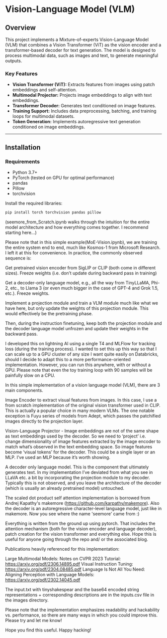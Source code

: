 # Vision-Language Model (VLM)

## Overview
This project implements a Mixture-of-experts Vision-Language Model (VLM) that combines a Vision Transformer (ViT) as the vision encoder and a transformer-based decoder for text generation. The model is designed to process multimodal data, such as images and text, to generate meaningful outputs.

### Key Features
- **Vision Transformer (ViT):** Extracts features from images using patch embeddings and self-attention.
- **Multimodal Projector:** Projects image embeddings to align with text embeddings.
- **Transformer Decoder:** Generates text conditioned on image features.
- **Training Support:** Includes data preprocessing, batching, and training loops for multimodal datasets.
- **Token Generation:** Implements autoregressive text generation conditioned on image embeddings.

---

## Installation

### Requirements
- Python 3.7+
- PyTorch (tested on GPU for optimal performance)
- pandas
- Pillow
- torchvision

Install the required libraries:
```bash
pip install torch torchvision pandas pillow
```
(seemore_from_Scratch.ipynb walks through the intuition for the entire model architecture and how everything comes together. I recommend starting here...)

Please note that in this simple example(MoE-Vision.ipynb), we are training the entire system end to end, much like Kosmos-1 from Microsoft Research. I left it at this for convenience. In practice, the commonly observed sequence is:

Get pretrained vision encoder from SigLIP or CLIP (both come in different sizes). Freeze weights (i.e. don’t update during backward pass in training)

Get a decoder-only language model, e.g., all the way from TinyLLaMA, Phi-2, etc., to Llama 3 (or even much bigger in the case of GPT-4 and Grok 1.5, etc.). Freeze weights.

Implement a projection module and train a VLM module much like what we have here, but only update the weights of this projection module. This would effectively be the pretraining phase.

Then, during the instruction finetuning, keep both the projection module and the decoder language model unfrozen and update their weights in the backward pass.

I developed this on lightning AI  using a single T4 and MLFlow for tracking loss (during the training process). I wanted to set this up this way so that I can scale up to a GPU cluster of any size I want quite easily on Databricks, should I decide to adapt this to a more performance-oriented implementation. However, you can run this anywhere, with or without a GPU. Please note that even the toy training loop with 90 samples will be painfully slow on a CPU.







In this simple implementation of a vision language model (VLM), there are 3 main components.

Image Encoder to extract visual features from images. In this case, I use a from scratch implementation of the original vision transformer used in CLIP. This is actually a popular choice in many modern VLMs. The one notable exception is Fuyu series of models from Adept, which passes the patchified images directly to the projection layer.

Vision-Language Projector - Image embeddings are not of the same shape as text embeddings used by the decoder. So we need to ‘project’ i.e. change dimensionality of image features extracted by the image encoder to match what’s observed in the text embedding space. So image features become ‘visual tokens’ for the decoder. This could be a single layer or an MLP. I’ve used an MLP because it’s worth showing.

A decoder only language model. This is the component that ultimately generates text. In my implementation I’ve deviated from what you see in LLaVA etc. a bit by incorporating the projection module to my decoder. Typically this is not observed, and you leave the architecture of the decoder (which is usually an already pretrained model) untouched.




The scaled dot product self attention implementation is borrowed from Andrej Kapathy's makemore (https://github.com/karpathy/makemore). Also the decoder is an autoregressive character-level language model, just like in makemore. Now you see where the name 'seemore' came from :)

Everything is written from the ground up using pytorch. That includes the attention mechanism (both for the vision encoder and language decoder), patch creation for the vision transformer and everything else. Hope this is useful for anyone going through the repo and/ or the associated blog.


Publications heavily referenced for this implementation:

Large Multimodal Models: Notes on CVPR 2023 Tutorial: https://arxiv.org/pdf/2306.14895.pdf
Visual Instruction Tuning: https://arxiv.org/pdf/2304.08485.pdf
Language Is Not All You Need: Aligning Perception with Language Models: https://arxiv.org/pdf/2302.14045.pdf

The input.txt with tinyshakespear and the base64 encoded string representations + corresponding descriptions are in the inputs.csv file in the images directory.

Please note that the implementation emphasizes readability and hackability vs. performance, so there are many ways in which you could improve this. Please try and let me know!

Hope you find this useful. Happy hacking!
